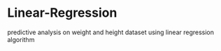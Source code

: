 # Linear-Regression
predictive analysis on weight and height dataset using linear regression algorithm 
